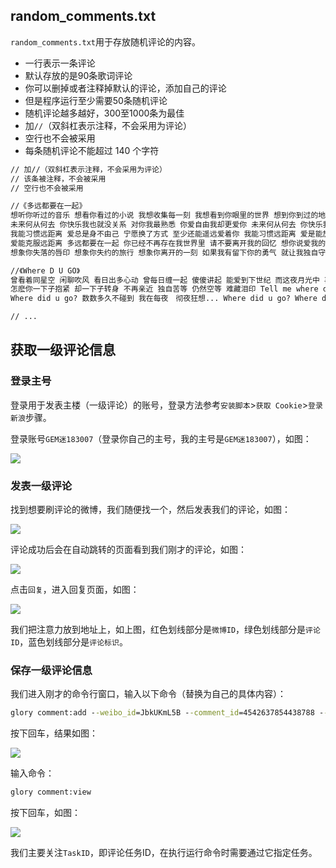 ## random_comments.txt

`random_comments.txt`用于存放随机评论的内容。
  - 一行表示一条评论
  - 默认存放的是90条歌词评论
  - 你可以删掉或者注释掉默认的评论，添加自己的评论
  - 但是程序运行至少需要50条随机评论
  - 随机评论越多越好，300至1000条为最佳
  - 加`//`（双斜杠表示注释，不会采用为评论）
  - 空行也不会被采用
  - 每条随机评论不能超过 140 个字符

```txt
// 加//（双斜杠表示注释，不会采用为评论）
// 该条被注释，不会被采用
// 空行也不会被采用

//《多远都要在一起》
想听你听过的音乐 想看你看过的小说 我想收集每一刻 我想看到你眼里的世界 想到你到过的地方 和你曾渡过的时光 不想错过每一刻 多希望我一直在你身旁
未来何从何去 你快乐我也就没关系 对你我最熟悉 你爱自由我却更爱你 未来何从何去 你快乐我就随你而行 对你我最熟悉 你爱飞翔我却更爱你
我能习惯远距离 爱总是身不由己 宁愿换了方式 至少还能遥远爱着你 我能习惯远距离 爱是能放下自己 也许换了方式 至少还能遥远爱着你
爱能克服远距离 多远都要在一起 你已经不再存在我世界里 请不要离开我的回忆 想你说爱我的语气 想你望着我的眼睛 不想忘记每一刻 用思念让我们一直前进
想象你失落的唇印 想象你失约的旅行 想象你离开的一刻 如果我有留下你的勇气 就让我独自守着回忆 如果阳光永远都炽热 如果彩虹不会掉颜色 你能不能不离开呢

//《Where D U GO》
曾看着同星空 闲聊吹风 看日出多心动 曾每日缠一起 傻傻讲起 能爱到下世纪 而这夜月光中 再见影纵 再献花多感动 而似蜜甜的心 明明开心 为何又骤降温
怎麽你一下子抱紧 却一下子转身 不再亲近 独自苦等 仍然空等 难藏泪印 Tell me where did u go? 心声都不可细诉 Oh tell me baby where did u hide? 辛苦都未被谅解
Where did u go? 数数多久不碰到 我在每夜　彻夜狂想... Where did u go? Where did u go? 怎会当这刻我需要你　你却没在我身边 Where did u go? Where did u go? 这秒钟很挂牵　你却不可感觉到

// ...
```

## 获取一级评论信息

### 登录主号

登录用于发表主楼（一级评论）的账号，登录方法参考`安装脚本`>`获取 Cookie`>`登录新浪`步骤。

登录账号`GEM迷183007`（登录你自己的主号，我的主号是`GEM迷183007`），如图：

![](https://p.pstatp.com/origin/1388700000f244e523e9a)

### 发表一级评论

找到想要刷评论的微博，我们随便找一个，然后发表我们的评论，如图：

![](https://p.pstatp.com/origin/ff3a00025c4dedb8d26d)

评论成功后会在自动跳转的页面看到我们刚才的评论，如图：

![](https://p.pstatp.com/origin/138310000c61a79e85636)

点击`回复`，进入回复页面，如图：

![](https://p.pstatp.com/origin/1380900009f23b6a382e6)

我们把注意力放到地址上，如上图，红色划线部分是`微博ID`，绿色划线部分是`评论ID`，蓝色划线部分是`评论标识`。

### 保存一级评论信息

我们进入刚才的命令行窗口，输入以下命令（替换为自己的具体内容）：

```cmd
glory comment:add --weibo_id=JbkUKmL5B --comment_id=4542637854438788 --comment_sign=33471e
```

按下回车，结果如图：

![](https://p.pstatp.com/origin/138130000a63efb550280)

输入命令：

```cmd
glory comment:view
```

按下回车，如图：

![](https://p.pstatp.com/origin/1384700010d29e958f09e)

我们主要关注`TaskID`，即评论任务ID，在执行运行命令时需要通过它指定任务。









